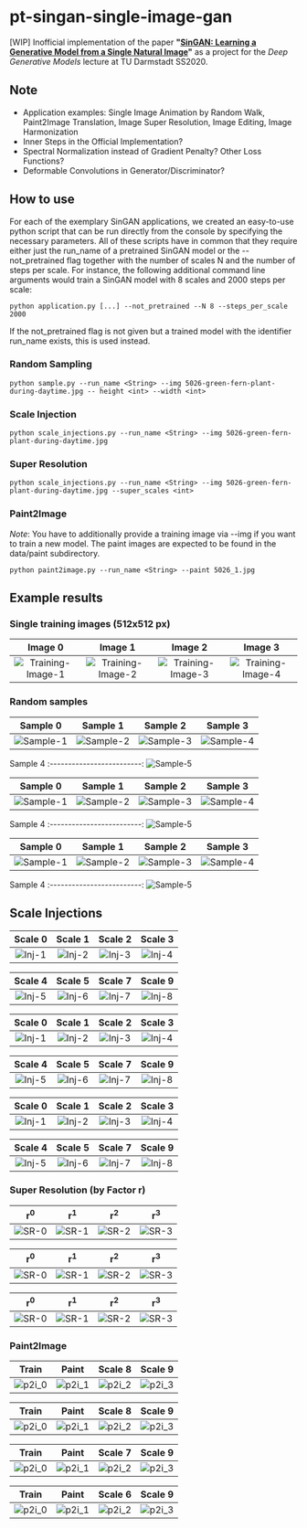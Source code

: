 # pt-singan-single-image-gan

[WIP] Inofficial implementation of the paper __"[SinGAN: Learning a Generative Model from a Single Natural Image](https://arxiv.org/pdf/1905.01164.pdf)"__ as a project for the _Deep Generative Models_ lecture at TU Darmstadt SS2020.

## Note
- Application examples: Single Image Animation by Random Walk, Paint2Image Translation, Image Super Resolution, Image Editing, Image Harmonization
- Inner Steps in the Official Implementation?
- Spectral Normalization instead of Gradient Penalty? Other Loss Functions?
- Deformable Convolutions in Generator/Discriminator?


## How to use

For each of the exemplary SinGAN applications, we created an easy-to-use python script that can be run directly from the console by specifying the necessary parameters. All of these scripts have in common that they require either just the run_name of a pretrained SinGAN model or the --not_pretrained flag together with the number of scales N and the number of steps per scale. For instance, the following additional command line arguments would train a SinGAN model with 8 scales and 2000 steps per scale:

```console
python application.py [...] --not_pretrained --N 8 --steps_per_scale 2000
```

If the not_pretrained flag is not given but a trained model with the identifier run_name exists, this is used instead.

### Random Sampling

```console
python sample.py --run_name <String> --img 5026-green-fern-plant-during-daytime.jpg -- height <int> --width <int>
```

### Scale Injection

```console
python scale_injections.py --run_name <String> --img 5026-green-fern-plant-during-daytime.jpg
```

### Super Resolution

```console
python scale_injections.py --run_name <String> --img 5026-green-fern-plant-during-daytime.jpg --super_scales <int>
```

### Paint2Image
_Note_: You have to additionally provide a training image via --img if you want to train a new model. The paint images are expected to be found in the data/paint subdirectory.

```console
python paint2image.py --run_name <String> --paint 5026_1.jpg
```

## Example results

### Single training images (512x512 px)

Image 0             |  Image 1          | Image 2    | Image 3
:-------------------------:|:-------------------------:|:-------------------------:|:-------------------------:
![Training-Image-1](https://github.com/jonasgrebe/pt-singan-single-image-gan/blob/master/data/5026-green-fern-plant-during-daytime.jpg) | ![Training-Image-2](https://github.com/jonasgrebe/pt-singan-single-image-gan/blob/master/data/473-brown-rock-wall.jpg)  | ![Training-Image-3](https://github.com/jonasgrebe/pt-singan-single-image-gan/blob/master/data/220-pile-of-books.jpg)| ![Training-Image-4](https://github.com/jonasgrebe/pt-singan-single-image-gan/blob/master/data/856-zebra-in-savanna.jpg) 


### Random samples

Sample 0             |  Sample 1          |  Sample 2   |  Sample 3
:-------------------------:|:-------------------------:|:-------------------------:|:-------------------------:
![Sample-1](https://github.com/jonasgrebe/pt-singan-single-image-gan/blob/master/samples/singan_5026/0_0.jpg)  |  ![Sample-2](https://github.com/jonasgrebe/pt-singan-single-image-gan/blob/master/samples/singan_5026/0_1.jpg) | ![Sample-3](https://github.com/jonasgrebe/pt-singan-single-image-gan/blob/master/samples/singan_5026/0_2.jpg) | ![Sample-4](https://github.com/jonasgrebe/pt-singan-single-image-gan/blob/master/samples/singan_5026/0_3.jpg)

Sample 4
:-------------------------:
![Sample-5](https://github.com/jonasgrebe/pt-singan-single-image-gan/blob/master/samples/singan_5026/size_512x2048.jpg)


Sample 0             |  Sample 1          |  Sample 2   |  Sample 3
:-------------------------:|:-------------------------:|:-------------------------:|:-------------------------:
![Sample-1](https://github.com/jonasgrebe/pt-singan-single-image-gan/blob/master/samples/singan_473/0_0.jpg)  |  ![Sample-2](https://github.com/jonasgrebe/pt-singan-single-image-gan/blob/master/samples/singan_473/0_1.jpg) | ![Sample-3](https://github.com/jonasgrebe/pt-singan-single-image-gan/blob/master/samples/singan_473/0_2.jpg) | ![Sample-4](https://github.com/jonasgrebe/pt-singan-single-image-gan/blob/master/samples/singan_473/0_3.jpg)

Sample 4
:-------------------------:
![Sample-5](https://github.com/jonasgrebe/pt-singan-single-image-gan/blob/master/samples/singan_473/size_512x2048.jpg)


Sample 0             |  Sample 1          |  Sample 2   |  Sample 3
:-------------------------:|:-------------------------:|:-------------------------:|:-------------------------:
![Sample-1](https://github.com/jonasgrebe/pt-singan-single-image-gan/blob/master/samples/singan_220/0_0.jpg)  |  ![Sample-2](https://github.com/jonasgrebe/pt-singan-single-image-gan/blob/master/samples/singan_220/0_1.jpg) | ![Sample-3](https://github.com/jonasgrebe/pt-singan-single-image-gan/blob/master/samples/singan_220/0_2.jpg) | ![Sample-4](https://github.com/jonasgrebe/pt-singan-single-image-gan/blob/master/samples/singan_220/0_3.jpg)

Sample 4
:-------------------------:
![Sample-5](https://github.com/jonasgrebe/pt-singan-single-image-gan/blob/master/samples/singan_220/size_512x2048.jpg)

## Scale Injections

Scale 0           |  Scale 1       |  Scale 2   |   Scale 3
:-------------------------:|:-------------------------:|:-------------------------:|:-------------------------:
![Inj-1](https://github.com/jonasgrebe/pt-singan-single-image-gan/blob/master/samples/singan_5026/inj_0.jpg)  |  ![Inj-2](https://github.com/jonasgrebe/pt-singan-single-image-gan/blob/master/samples/singan_5026/inj_1.jpg) | ![Inj-3](https://github.com/jonasgrebe/pt-singan-single-image-gan/blob/master/samples/singan_5026/inj_2.jpg) | ![Inj-4](https://github.com/jonasgrebe/pt-singan-single-image-gan/blob/master/samples/singan_5026/inj_3.jpg)


Scale 4           |  Scale 5       |  Scale 7   |   Scale 9
:-------------------------:|:-------------------------:|:-------------------------:|:-------------------------:
![Inj-5](https://github.com/jonasgrebe/pt-singan-single-image-gan/blob/master/samples/singan_5026/inj_4.jpg)  |  ![Inj-6](https://github.com/jonasgrebe/pt-singan-single-image-gan/blob/master/samples/singan_5026/inj_5.jpg) | ![Inj-7](https://github.com/jonasgrebe/pt-singan-single-image-gan/blob/master/samples/singan_5026/inj_7.jpg) | ![Inj-8](https://github.com/jonasgrebe/pt-singan-single-image-gan/blob/master/samples/singan_5026/inj_9.jpg)


Scale 0           |  Scale 1       |  Scale 2   |   Scale 3
:-------------------------:|:-------------------------:|:-------------------------:|:-------------------------:
![Inj-1](https://github.com/jonasgrebe/pt-singan-single-image-gan/blob/master/samples/singan_473/inj_0.jpg)  |  ![Inj-2](https://github.com/jonasgrebe/pt-singan-single-image-gan/blob/master/samples/singan_473/inj_1.jpg) | ![Inj-3](https://github.com/jonasgrebe/pt-singan-single-image-gan/blob/master/samples/singan_473/inj_2.jpg) | ![Inj-4](https://github.com/jonasgrebe/pt-singan-single-image-gan/blob/master/samples/singan_473/inj_3.jpg)


Scale 4           |  Scale 5       |  Scale 7   |   Scale 9
:-------------------------:|:-------------------------:|:-------------------------:|:-------------------------:
![Inj-5](https://github.com/jonasgrebe/pt-singan-single-image-gan/blob/master/samples/singan_473/inj_4.jpg)  |  ![Inj-6](https://github.com/jonasgrebe/pt-singan-single-image-gan/blob/master/samples/singan_473/inj_5.jpg) | ![Inj-7](https://github.com/jonasgrebe/pt-singan-single-image-gan/blob/master/samples/singan_473/inj_7.jpg) | ![Inj-8](https://github.com/jonasgrebe/pt-singan-single-image-gan/blob/master/samples/singan_473/inj_9.jpg)


Scale 0           |  Scale 1       |  Scale 2   |   Scale 3
:-------------------------:|:-------------------------:|:-------------------------:|:-------------------------:
![Inj-1](https://github.com/jonasgrebe/pt-singan-single-image-gan/blob/master/samples/singan_220/inj_0.jpg)  |  ![Inj-2](https://github.com/jonasgrebe/pt-singan-single-image-gan/blob/master/samples/singan_220/inj_1.jpg) | ![Inj-3](https://github.com/jonasgrebe/pt-singan-single-image-gan/blob/master/samples/singan_220/inj_2.jpg) | ![Inj-4](https://github.com/jonasgrebe/pt-singan-single-image-gan/blob/master/samples/singan_220/inj_3.jpg)


Scale 4           |  Scale 5       |  Scale 7   |   Scale 9
:-------------------------:|:-------------------------:|:-------------------------:|:-------------------------:
![Inj-5](https://github.com/jonasgrebe/pt-singan-single-image-gan/blob/master/samples/singan_220/inj_4.jpg)  |  ![Inj-6](https://github.com/jonasgrebe/pt-singan-single-image-gan/blob/master/samples/singan_220/inj_5.jpg) | ![Inj-7](https://github.com/jonasgrebe/pt-singan-single-image-gan/blob/master/samples/singan_220/inj_7.jpg) | ![Inj-8](https://github.com/jonasgrebe/pt-singan-single-image-gan/blob/master/samples/singan_220/inj_9.jpg)

### Super Resolution (by Factor r)

r<sup>0</sup>        |  r<sup>1</sup>         |  r<sup>2</sup>     |   r<sup>3</sup>  
:-------------------------:|:-------------------------:|:-------------------------:|:-------------------------:
![SR-0](https://github.com/jonasgrebe/pt-singan-single-image-gan/blob/master/samples/singan_5026/img_sr_0r.jpg)  |  ![SR-1](https://github.com/jonasgrebe/pt-singan-single-image-gan/blob/master/samples/singan_5026/img_sr_1r.jpg) | ![SR-2](https://github.com/jonasgrebe/pt-singan-single-image-gan/blob/master/samples/singan_5026/img_sr_2r.jpg) | ![SR-3](https://github.com/jonasgrebe/pt-singan-single-image-gan/blob/master/samples/singan_5026/img_sr_3r.jpg)

r<sup>0</sup>        |  r<sup>1</sup>         |  r<sup>2</sup>     |   r<sup>3</sup>  
:-------------------------:|:-------------------------:|:-------------------------:|:-------------------------:
![SR-0](https://github.com/jonasgrebe/pt-singan-single-image-gan/blob/master/samples/singan_473/img_sr_0r.jpg)  |  ![SR-1](https://github.com/jonasgrebe/pt-singan-single-image-gan/blob/master/samples/singan_473/img_sr_1r.jpg) | ![SR-2](https://github.com/jonasgrebe/pt-singan-single-image-gan/blob/master/samples/singan_473/img_sr_2r.jpg) | ![SR-3](https://github.com/jonasgrebe/pt-singan-single-image-gan/blob/master/samples/singan_473/img_sr_3r.jpg)

r<sup>0</sup>        |  r<sup>1</sup>         |  r<sup>2</sup>     |   r<sup>3</sup>  
:-------------------------:|:-------------------------:|:-------------------------:|:-------------------------:
![SR-0](https://github.com/jonasgrebe/pt-singan-single-image-gan/blob/master/samples/singan_220/img_sr_0r.jpg)  |  ![SR-1](https://github.com/jonasgrebe/pt-singan-single-image-gan/blob/master/samples/singan_220/img_sr_1r.jpg) | ![SR-2](https://github.com/jonasgrebe/pt-singan-single-image-gan/blob/master/samples/singan_220/img_sr_2r.jpg) | ![SR-3](https://github.com/jonasgrebe/pt-singan-single-image-gan/blob/master/samples/singan_220/img_sr_3r.jpg)

### Paint2Image
Train     |  Paint         |  Scale 8     |   Scale 9
:-------------------------:|:-------------------------:|:-------------------------:|:-------------------------:
![p2i_0](https://github.com/jonasgrebe/pt-singan-single-image-gan/blob/master/data/5026-green-fern-plant-during-daytime.jpg)   |  ![p2i_1](https://github.com/jonasgrebe/pt-singan-single-image-gan/blob/master/data/paint/5026_0.jpg) | ![p2i_2](https://github.com/jonasgrebe/pt-singan-single-image-gan/blob/master/samples/singan_5026/paint_5026_0_8.jpg) | ![p2i_3](https://github.com/jonasgrebe/pt-singan-single-image-gan/blob/master/samples/singan_5026/paint_5026_0_9.jpg)

Train     |  Paint         |  Scale 8     |   Scale 9
:-------------------------:|:-------------------------:|:-------------------------:|:-------------------------:
![p2i_0](https://github.com/jonasgrebe/pt-singan-single-image-gan/blob/master/data/5026-green-fern-plant-during-daytime.jpg)   |  ![p2i_1](https://github.com/jonasgrebe/pt-singan-single-image-gan/blob/master/data/paint/5026_1.jpg) | ![p2i_2](https://github.com/jonasgrebe/pt-singan-single-image-gan/blob/master/samples/singan_5026/paint_5026_1_8.jpg) | ![p2i_3](https://github.com/jonasgrebe/pt-singan-single-image-gan/blob/master/samples/singan_5026/paint_5026_1_9.jpg)


Train     |  Paint         |  Scale 7     |   Scale 9
:-------------------------:|:-------------------------:|:-------------------------:|:-------------------------:
![p2i_0](https://github.com/jonasgrebe/pt-singan-single-image-gan/blob/master/data/473-brown-rock-wall.jpg)   |  ![p2i_1](https://github.com/jonasgrebe/pt-singan-single-image-gan/blob/master/data/paint/473_0.jpg) | ![p2i_2](https://github.com/jonasgrebe/pt-singan-single-image-gan/blob/master/samples/singan_473/paint_473_0_7.jpg) | ![p2i_3](https://github.com/jonasgrebe/pt-singan-single-image-gan/blob/master/samples/singan_473/paint_473_0_9.jpg)

Train     |  Paint         |  Scale 6     |   Scale 9
:-------------------------:|:-------------------------:|:-------------------------:|:-------------------------:
![p2i_0](https://github.com/jonasgrebe/pt-singan-single-image-gan/blob/master/data/473-brown-rock-wall.jpg)   |  ![p2i_1](https://github.com/jonasgrebe/pt-singan-single-image-gan/blob/master/data/paint/473_1.jpg) | ![p2i_2](https://github.com/jonasgrebe/pt-singan-single-image-gan/blob/master/samples/singan_473/paint_473_1_6.jpg) | ![p2i_3](https://github.com/jonasgrebe/pt-singan-single-image-gan/blob/master/samples/singan_473/paint_473_1_9.jpg)



